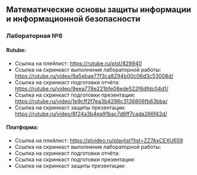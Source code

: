## Математические основы защиты информации и информационной безопасности
### Лабораторная №6
#### Rutube:
- Ссылка на плейлист: https://rutube.ru/plst/829940
- Ссылка на скринкаст выполнения лабораторной работы: https://rutube.ru/video/9a5ebae77f3ca8294b00c06d3c53008d/
- Ссылка на скринкаст подготовки отчёта: https://rutube.ru/video/9eea778e221bfe08ede522f6dfdc04d1/
- Ссылка на скринкаст подготовки презентации: https://rutube.ru/video/1e9cff2f7ea3b4296c3136806fb63bba/
- Ссылка на скринкаст защиты презентации: https://rutube.ru/video/8f24a3b4ea91bac7d6ff7cada266f42d/
#### Платформа:
- Ссылка на плейлист: https://plvideo.ru/playlist?list=ZZ7AxCEXU659
- Ссылка на скринкаст выполнения лабораторной работы: 
- Ссылка на скринкаст подготовки отчёта: 
- Ссылка на скринкаст подготовки презентации: 
- Ссылка на скринкаст защиты презентации: